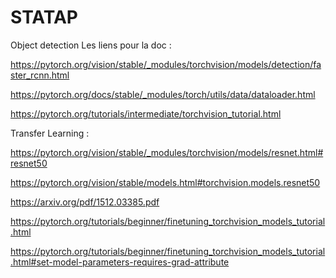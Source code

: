 # STATAP
Object detection
Les liens pour la doc :

https://pytorch.org/vision/stable/_modules/torchvision/models/detection/faster_rcnn.html

https://pytorch.org/docs/stable/_modules/torch/utils/data/dataloader.html

https://pytorch.org/tutorials/intermediate/torchvision_tutorial.html

Transfer Learning : 

https://pytorch.org/vision/stable/_modules/torchvision/models/resnet.html#resnet50

https://pytorch.org/vision/stable/models.html#torchvision.models.resnet50

https://arxiv.org/pdf/1512.03385.pdf

https://pytorch.org/tutorials/beginner/finetuning_torchvision_models_tutorial.html

https://pytorch.org/tutorials/beginner/finetuning_torchvision_models_tutorial.html#set-model-parameters-requires-grad-attribute
